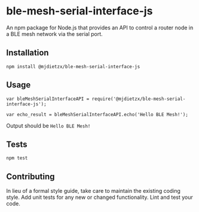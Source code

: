 ble-mesh-serial-interface-js
=========

An npm package for Node.js that provides an API to control a router node in a BLE mesh network via the serial port.

## Installation

  `npm install @mjdietzx/ble-mesh-serial-interface-js`

## Usage

    var bleMeshSerialInterfaceAPI = require('@mjdietzx/ble-mesh-serial-interface-js');

    var echo_result = bleMeshSerialInterfaceAPI.echo('Hello BLE Mesh!');


  Output should be `Hello BLE Mesh!`


## Tests

  `npm test`

## Contributing

In lieu of a formal style guide, take care to maintain the existing coding style. Add unit tests for any new or changed functionality. Lint and test your code.

